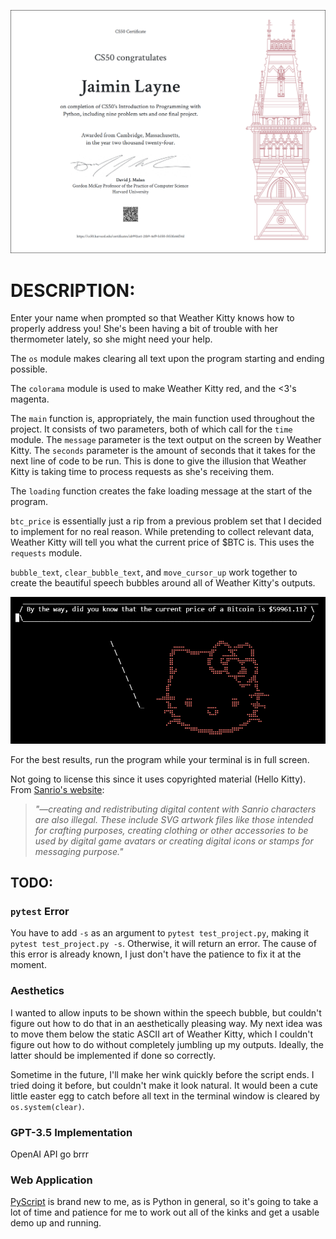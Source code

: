 ![certificate](https://github.com/jaim1n/Weather-Kitty/blob/main/assets/CS50P.png?raw=true)

# DESCRIPTION:
Enter your name when prompted so that Weather Kitty knows how to properly address you!
She's been having a bit of trouble with her thermometer lately, so she might need your help.

The `os` module makes clearing all text upon the program starting and ending possible.

The `colorama` module is used to make Weather Kitty red, and the <3's magenta.

The `main` function is, appropriately, the main function used throughout the project. It consists of two parameters, both of which call for the `time` module.
The `message` parameter is the text output on the screen by Weather Kitty. The `seconds` parameter is the amount of seconds that it takes for the next line of code to be run.
This is done to give the illusion that Weather Kitty is taking time to process requests as she's receiving them.

The `loading` function creates the fake loading message at the start of the program.

`btc_price` is essentially just a rip from a previous problem set that I decided to implement for no real reason.
While pretending to collect relevant data, Weather Kitty will tell you what the current price of $BTC is.
This uses the `requests` module.

`bubble_text`, `clear_bubble_text`, and `move_cursor_up` work together to create the beautiful speech bubbles around all of Weather Kitty's outputs.

![screenshot](https://github.com/jaim1n/Weather-Kitty/blob/main/assets/screenshot.png?raw=true)

For the best results, run the program while your terminal is in full screen.

Not going to license this since it uses copyrighted material (Hello Kitty).
From [Sanrio's website](https://www.sanrio.com/pages/sanrio-intellectual-property-info):
> *"—creating and redistributing digital content with Sanrio characters are also illegal.  These include SVG artwork files like those intended for crafting purposes, creating clothing or other accessories to be used by digital game avatars or creating digital  icons or stamps for messaging purpose."*

## TODO:
### `pytest` Error
You have to add `-s` as an argument to `pytest test_project.py`, making it `pytest test_project.py -s`. Otherwise, it will return an error.
The cause of this error is already known, I just don't have the patience to fix it at the moment.

### Aesthetics
I wanted to allow inputs to be shown within the speech bubble, but couldn't figure out how to do that in an aesthetically pleasing way.
My next idea was to move them below the static ASCII art of Weather Kitty, which I couldn't figure out how to do without completely jumbling up my outputs.
Ideally, the latter should be implemented if done so correctly.

Sometime in the future, I'll make her wink quickly before the script ends. I tried doing it before, but couldn't make it look natural.
It would been a cute little easter egg to catch before all text in the terminal window is cleared by `os.system(clear)`.

### GPT-3.5 Implementation
OpenAI API go brrr

### Web Application
[PyScript](https://pyscript.com/) is brand new to me, as is Python in general, so it's going to take a lot of time and patience for me to work out all of the kinks and get a usable demo up and running.
